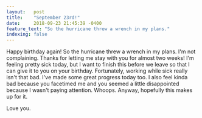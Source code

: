```yaml
---
layout:   post
title:    "September 23rd!"
date:     2018-09-23 21:45:39 -0400
feature_text: "So the hurricane threw a wrench in my plans."
indexing: false
---
```


Happy birthday again! So the hurricane threw a wrench in my plans. I'm not complaining. Thanks for letting me stay with you for almost two weeks! I'm feeling pretty sick today, but I want to finish this before we leave so that I can give it to you on your birthday. Fortunately, working while sick really isn't that bad. I've made some great progress today too. I also feel kinda bad because you facetimed me and you seemed a little disappointed because I wasn't paying attention. Whoops. Anyway, hopefully this makes up for it.

Love you.